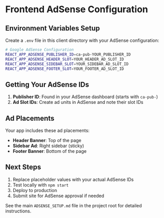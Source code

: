 # Frontend AdSense Configuration

## Environment Variables Setup

Create a `.env` file in this client directory with your AdSense configuration:

```bash
# Google AdSense Configuration
REACT_APP_ADSENSE_PUBLISHER_ID=ca-pub-YOUR_PUBLISHER_ID
REACT_APP_ADSENSE_HEADER_SLOT=YOUR_HEADER_AD_SLOT_ID
REACT_APP_ADSENSE_SIDEBAR_SLOT=YOUR_SIDEBAR_AD_SLOT_ID
REACT_APP_ADSENSE_FOOTER_SLOT=YOUR_FOOTER_AD_SLOT_ID
```

## Getting Your AdSense IDs

1. **Publisher ID**: Found in your AdSense dashboard (starts with `ca-pub-`)
2. **Ad Slot IDs**: Create ad units in AdSense and note their slot IDs

## Ad Placements

Your app includes these ad placements:
- **Header Banner**: Top of the page
- **Sidebar Ad**: Right sidebar (sticky)
- **Footer Banner**: Bottom of the page

## Next Steps

1. Replace placeholder values with your actual AdSense IDs
2. Test locally with `npm start`
3. Deploy to production
4. Submit site for AdSense approval if needed

See the main `ADSENSE_SETUP.md` file in the project root for detailed instructions.
